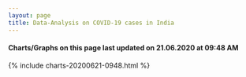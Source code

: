 ```yaml
---
layout: page
title: Data-Analysis on COVID-19 cases in India
---
```

#### Charts/Graphs on this page last updated on 21.06.2020 at 09:48 AM
{% include charts-20200621-0948.html %}